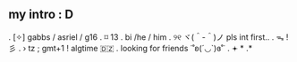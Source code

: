 ## my intro : D
.          [✧] gabbs / asriel / g16    .
   ⌑ 13   .   bi  /he / him
 .    ୨୧    ヾ(＾-＾)ノ         pls int first.. .   ᯓ    !
彡     .  › tz ; gmt+1 ! algtime 🇩🇿 .  looking for friends ˙˚ʚ(´◡`)ɞ˚˙
.    𖥔   * .*

<!--
**SoulEatingWeapon/SoulEatingWeapon** is a ✨ _special_ ✨ repository because its `README.md` (this file) appears on your GitHub profile.

Here are some ideas to get you started:

- 🔭 I’m currently working on ...
- 🌱 I’m currently learning ...
- 👯 I’m looking to collaborate on ...
- 🤔 I’m looking for help with ...
- 💬 Ask me about ...
- 📫 How to reach me: ...
- 😄 Pronouns: ...
- ⚡ Fun fact: ...
-->

